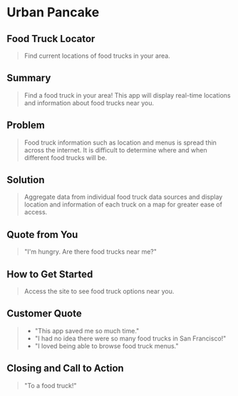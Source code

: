 # Urban Pancake #
 
## Food Truck Locator ##
  > Find current locations of food trucks in your area.

## Summary ##
  > Find a food truck in your area! This app will display real-time locations and information about food trucks near you.

## Problem ##
  > Food truck information such as location and menus is spread thin across the internet. It is difficult to determine where and when different food trucks will be.

## Solution ##
  > Aggregate data from individual food truck data sources and display location and information of each truck on a map for greater ease of access.

## Quote from You ##
  > "I'm hungry. Are there food trucks near me?"

## How to Get Started ##
  > Access the site to see food truck options near you.

## Customer Quote ##
  >* "This app saved me so much time."
  >* "I had no idea there were so many food trucks in San Francisco!"
  >* "I loved being able to browse food truck menus."

## Closing and Call to Action ##
  > "To a food truck!"
